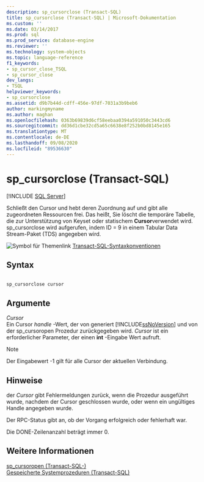 ```yaml
---
description: sp_cursorclose (Transact-SQL)
title: sp_cursorclose (Transact-SQL) | Microsoft-Dokumentation
ms.custom: ''
ms.date: 03/14/2017
ms.prod: sql
ms.prod_service: database-engine
ms.reviewer: ''
ms.technology: system-objects
ms.topic: language-reference
f1_keywords:
- sp_cursor_close_TSQL
- sp_cursor_close
dev_langs:
- TSQL
helpviewer_keywords:
- sp_cursorclose
ms.assetid: d9b7b44d-cdff-456e-97df-7031a3b9beb6
author: markingmyname
ms.author: maghan
ms.openlocfilehash: 0363b69839d6cf58eebaa0394a591050c3443cd6
ms.sourcegitcommit: dd36d1cbe32cd5a65c6638e8f252b0bd8145e165
ms.translationtype: MT
ms.contentlocale: de-DE
ms.lasthandoff: 09/08/2020
ms.locfileid: "89536630"
---
```

# <a name="sp_cursorclose-transact-sql"></a>sp_cursorclose (Transact-SQL)
[!INCLUDE [SQL Server](../../includes/applies-to-version/sqlserver.md)]

  Schließt den Cursor und hebt deren Zuordnung auf und gibt alle zugeordneten Ressourcen frei. Das heißt, Sie löscht die temporäre Tabelle, die zur Unterstützung von Keyset oder statischem **Cursor**verwendet wird. sp_cursorclose wird aufgerufen, indem ID = 9 in einem Tabular Data Stream-Paket (TDS) angegeben wird.  
  
 ![Symbol für Themenlink](../../database-engine/configure-windows/media/topic-link.gif "Symbol für Themenlink") [Transact-SQL-Syntaxkonventionen](../../t-sql/language-elements/transact-sql-syntax-conventions-transact-sql.md)  
  
## <a name="syntax"></a>Syntax  
  
```  
  
sp_cursorclose cursor  
```  
  
## <a name="arguments"></a>Argumente  
 *Cursor*  
 Ein Cursor *handle* -Wert, der von generiert [!INCLUDE[ssNoVersion](../../includes/ssnoversion-md.md)] und von der sp_cursoropen Prozedur zurückgegeben wird. *Cursor* ist ein erforderlicher Parameter, der einen **int** -Eingabe Wert aufruft.  
  
> [!NOTE]  
>  Der Eingabewert -1 gilt für alle Cursor der aktuellen Verbindung.  
  
## <a name="remarks"></a>Hinweise  
 der *Cursor* gibt Fehlermeldungen zurück, wenn die Prozedur ausgeführt wurde, nachdem der Cursor geschlossen wurde, oder wenn ein ungültiges Handle angegeben wurde.  
  
 Der RPC-Status gibt an, ob der Vorgang erfolgreich oder fehlerhaft war.  
  
 Die DONE-Zeilenanzahl beträgt immer 0.  
  
## <a name="see-also"></a>Weitere Informationen  
 [sp_cursoropen &#40;Transact-SQL-&#41;](../../relational-databases/system-stored-procedures/sp-cursoropen-transact-sql.md)   
 [Gespeicherte Systemprozeduren &#40;Transact-SQL&#41;](../../relational-databases/system-stored-procedures/system-stored-procedures-transact-sql.md)  
  
  
